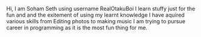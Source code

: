 Hi, I am Soham Seth using username RealOtakuBoi
I learn stuffy just for the fun and and the exitement of using my learnt knowledge
I have aquired various skills from Editing photos to making music
I am trying to pursue career in programming as it is the most fun thing for me.

<!---
RealOtakuBoi/RealOtakuBoi is a ✨ special ✨ repository because its `README.md` (this file) appears on your GitHub profile.
You can click the Preview link to take a look at your changes.
--->
